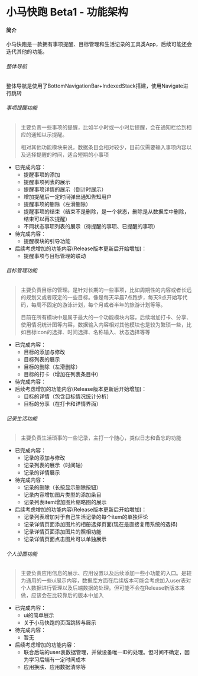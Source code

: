 # 小马快跑 Beta1 - 功能架构

#### 简介

小马快跑是一款拥有事项提醒、目标管理和生活记录的工具类App，后续可能还会迭代其他的功能。

###### 整体导航

整体导航是使用了BottomNavigationBar+IndexedStack搭建，使用Navigate进行跳转

###### 事项提醒功能

> 主要负责一些事项的提醒，比如半小时或一小时后提醒，会在通知栏给到相应的通知以示提醒。
>
> 相对其他功能模块来说，数据条目会相对较少，目前仅需要输入事项内容以及选择提醒的时间，适合短期的小事项

* 已完成内容：
    * 提醒事项的添加
    * 提醒事项列表的展示
    * 提醒事项详情的展示（倒计时展示）
    * 增加提醒后一定时间弹出通知告知用户
    * 提醒事项的删除（左滑删除）
    * 提醒事项的结束（结束不是删除，是一个状态，删除是从数据库中删除，结束可以再次提醒）
    * 不同状态事项列表的展示（待提醒的事项、已提醒的事项）
* 待完成内容：
    * 提醒模块的引导功能
* 后续考虑增加的功能内容(Release版本更新后开始增加)：
    * 提醒事项与目标管理的联动

###### 目标管理功能

> 主要负责目标的管理。是针对长期的一些事项，比如周期性的内容或者长远的规划又或者既定的一些目标。像是每天早晨7点跑步，每天9点开始写代码，每周不固定的游泳计划，每个月或者半年的旅游计划等等。
>
> 目前在所有模块中是属于最大的一个功能模块内容，后续增加打卡、分享、使用情况统计图等内容，数据输入内容相对其他模块也是较为繁琐一些，比如目标icon的选择、时间选择、名称输入、状态选择等等

* 已完成内容：
    * 目标的添加与修改
    * 目标列表的展示
    * 目标的删除（左滑删除）
    * 目标的打卡（增加在列表条目中）
* 待完成内容：
* 后续考虑增加的功能内容(Release版本更新后开始增加)：
    * 目标的详情（包含目标情况统计分析）
    * 目标的分享（在打卡和详情界面）

###### 记录生活功能

> 主要负责生活琐事的一些记录，主打一个随心，类似日志和备忘的功能

* 已完成内容：
    * 记录的添加与修改
    * 记录列表的展示（时间轴）
    * 记录的详情展示
* 待完成内容：
    * 记录的删除（长按显示删除按钮）
    * 记录内容增加图片类型的添加条目
    * 记录列表item增加图片缩略图的展示
* 后续考虑增加的功能内容(Release版本更新后开始增加)：
    * 记录列表增加对于自己生活记录的每个item的单独评论
    * 记录详情页面添加图片的相册选择页面(现在是直接复用系统的选择)
    * 记录详情页面添加图片的照相功能
    * 记录详情页面点击图片可以单独展示


###### 个人设置功能

> 主要负责应用信息的展示、应用设置以及后续添加一些小功能的入口。是较为通用的一些ui展示内容，数据库方面在后续版本可能会考虑加入user表对个人数据进行管理以及后端数据的处理。但可能不会在Release新版本来做，应该会在比较靠后的版本中加入

* 已完成内容：
    * ui的简单展示
    * 关于小马快跑的页面跳转与展示
* 待完成内容：
    * 暂无
* 后续考虑增加的功能内容：
    * 联合后端的user表数据管理，并做设备唯一ID的处理。但时间不确定，因为学习后端有一定时间成本
    * 应用换肤、应用数据清除等
